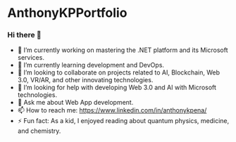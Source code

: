 # AnthonyKPPortfolio
### Hi there 👋
- 🔭 I’m currently working on mastering the .NET platform and its Microsoft services. 
- 🌱 I’m currently learning development and DevOps.
- 👯 I’m looking to collaborate on projects related to AI, Blockchain, Web 3.0, VR/AR, and other innovating technologies.
- 🤔 I’m looking for help with developing Web 3.0 and AI with Microsoft technologies.
- 💬 Ask me about Web App development.
- 📫 How to reach me: https://www.linkedin.com/in/anthonykpena/
- ⚡ Fun fact: As a kid, I enjoyed reading about quantum physics, medicine, and chemistry.
